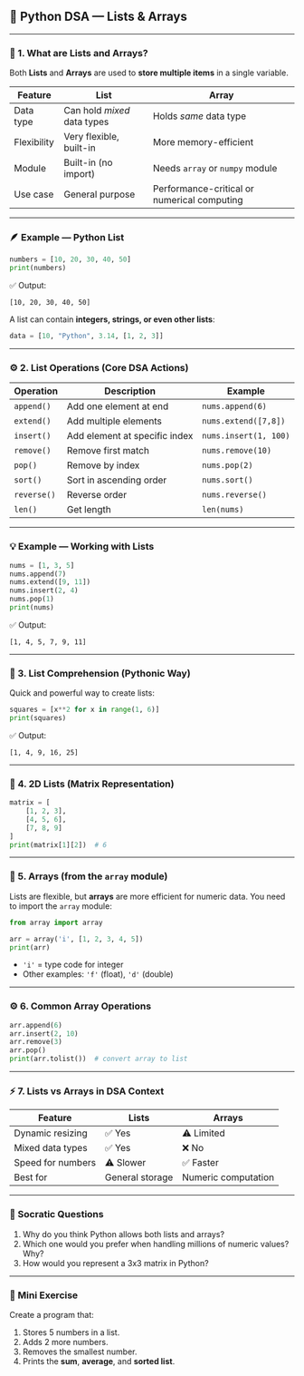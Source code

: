 ## 🧠 Python DSA — Lists & Arrays

---

### 🔹 1. What are Lists and Arrays?

Both **Lists** and **Arrays** are used to **store multiple items** in a single variable.

| Feature     | List                        | Array                                       |
| ----------- | --------------------------- | ------------------------------------------- |
| Data type   | Can hold *mixed* data types | Holds *same* data type                      |
| Flexibility | Very flexible, built-in     | More memory-efficient                       |
| Module      | Built-in (no import)        | Needs `array` or `numpy` module             |
| Use case    | General purpose             | Performance-critical or numerical computing |

---

### 🪶 Example — Python List

```python
numbers = [10, 20, 30, 40, 50]
print(numbers)
```

✅ Output:

```
[10, 20, 30, 40, 50]
```

A list can contain **integers, strings, or even other lists**:

```python
data = [10, "Python", 3.14, [1, 2, 3]]
```

---

### ⚙️ 2. List Operations (Core DSA Actions)

| Operation   | Description                   | Example               |
| ----------- | ----------------------------- | --------------------- |
| `append()`  | Add one element at end        | `nums.append(6)`      |
| `extend()`  | Add multiple elements         | `nums.extend([7,8])`  |
| `insert()`  | Add element at specific index | `nums.insert(1, 100)` |
| `remove()`  | Remove first match            | `nums.remove(10)`     |
| `pop()`     | Remove by index               | `nums.pop(2)`         |
| `sort()`    | Sort in ascending order       | `nums.sort()`         |
| `reverse()` | Reverse order                 | `nums.reverse()`      |
| `len()`     | Get length                    | `len(nums)`           |

---

### 💡 Example — Working with Lists

```python
nums = [1, 3, 5]
nums.append(7)
nums.extend([9, 11])
nums.insert(2, 4)
nums.pop(1)
print(nums)
```

✅ Output:

```
[1, 4, 5, 7, 9, 11]
```

---

### 🧩 3. List Comprehension (Pythonic Way)

Quick and powerful way to create lists:

```python
squares = [x**2 for x in range(1, 6)]
print(squares)
```

✅ Output:

```
[1, 4, 9, 16, 25]
```

---

### 🧱 4. 2D Lists (Matrix Representation)

```python
matrix = [
    [1, 2, 3],
    [4, 5, 6],
    [7, 8, 9]
]
print(matrix[1][2])  # 6
```

---

### 💾 5. Arrays (from the `array` module)

Lists are flexible, but **arrays** are more efficient for numeric data.
You need to import the `array` module:

```python
from array import array

arr = array('i', [1, 2, 3, 4, 5])
print(arr)
```

* `'i'` = type code for integer
* Other examples: `'f'` (float), `'d'` (double)

---

### ⚙️ 6. Common Array Operations

```python
arr.append(6)
arr.insert(2, 10)
arr.remove(3)
arr.pop()
print(arr.tolist())  # convert array to list
```

---

### ⚡ 7. Lists vs Arrays in DSA Context

| Feature           | Lists           | Arrays              |
| ----------------- | --------------- | ------------------- |
| Dynamic resizing  | ✅ Yes           | ⚠️ Limited          |
| Mixed data types  | ✅ Yes           | ❌ No                |
| Speed for numbers | ⚠️ Slower       | ✅ Faster            |
| Best for          | General storage | Numeric computation |

---

### 🧠 Socratic Questions

1. Why do you think Python allows both lists and arrays?
2. Which one would you prefer when handling millions of numeric values? Why?
3. How would you represent a 3x3 matrix in Python?

---

### 🧩 Mini Exercise

Create a program that:

1. Stores 5 numbers in a list.
2. Adds 2 more numbers.
3. Removes the smallest number.
4. Prints the **sum**, **average**, and **sorted list**.
